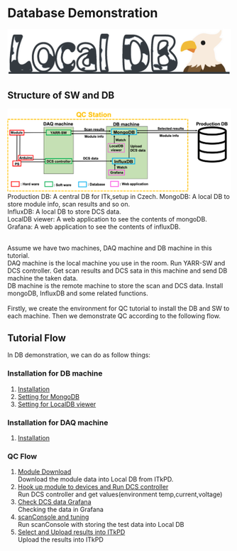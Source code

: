 # Database Demonstration
![Local DB](images/logo.png)

## Structure of SW and DB
![SW_structure](images/SW_structure.png)
Production DB: A central DB for ITk,setup in Czech.
MongoDB: A local DB to store module info, scan results and so on.<br>
InfluxDB: A local DB to store DCS data. <br>
LocalDB viewer: A web application to see the contents of mongoDB.<br>
Grafana: A web application to see the contents of influxDB.<br><br>

Assume we have two machines, DAQ machine and DB machine in this tutorial.<br>
DAQ machine is the local machine you use in the room. Run YARR-SW and DCS controller. Get scan results and DCS sata in this machine and send DB machine the taken data.<br>
DB machine is the remote machine to store the scan and DCS data. Install mongoDB, InfluxDB and some related functions.<br><br>
Firstly, we create the environment for QC tutorial to install the DB and SW to each machine. Then we demonstrate QC according to the following flow.<br>

## Tutorial Flow
In DB demonstration, we can do as follow things:

### Installation for DB machine
1. [Installation](database_demonstration_install_db_machine.md)<br>
2. [Setting for MongoDB](database_demonstration_mongodb.md)<br>
3. [Setting for LocalDB viewer](database_demonstration_viewer.md)<br>

### Installation for DAQ machine
1. [Installation](database_demonstration_install_daq_machine.md)<br>

### QC Flow
1. [Module Download](database_demonstration_download_itkpd.md)<br>
Download the module data into Local DB from ITkPD.
2. [Hook up module to devices and Run DCS controller](database_demonstration_run_dcs.md)<br>
Run DCS controller and get values(environment temp,current,voltage)
3. [Check DCS data Grafana](database_demonstration_grafana.md)<br>
Checking the data in Grafana
4. [scanConsole and tuning](database_demonstration_scanconsole.md)<br>
Run scanConsole with storing the test data into Local DB
5. [Select and Upload results into ITkPD](database_demonstration_upload_itkpd.md)<br>
Upload the results into ITkPD

<!--
![demo flow](images/demo_flow.png)
-->
